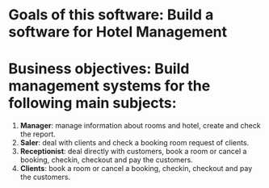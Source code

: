 # Goals of this software: Build a software for Hotel Management
# Business objectives: Build management systems for the following main subjects:
1. **Manager**: manage information about rooms and hotel, create and check the report.
2. **Saler**: deal with clients and check a booking room request of clients.
3. **Receptionist**: deal directly with customers, book a room or cancel a booking, checkin, checkout and pay the customers.
4. **Clients**: book a room or cancel a booking, checkin, checkout and pay the customers.

